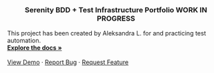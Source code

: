<!-- PROJECT LOGO -->
<br/>
<p align="left">
<h3 align="center">Serenity BDD + Test Infrastructure Portfolio WORK IN PROGRESS</h3>
  <p align="left">
  This project has been created by Aleksandra L. for and practicing test automation.<br/>
    <a href="https://github.com/othneildrew/Best-README-Template"><strong>Explore the docs »</strong></a>
    <br />
    <br />
    <a href="https://github.com/othneildrew/Best-README-Template">View Demo</a>
    ·
    <a href="https://github.com/othneildrew/Best-README-Template/issues">Report Bug</a>
    ·
    <a href="https://github.com/othneildrew/Best-README-Template/issues">Request Feature</a>
  </p>

